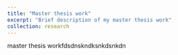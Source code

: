 ```yaml
---
title: "Master thesis work"
excerpt: "Brief description of my master thesis work"
collection: research
---
```


master thesis workfdsdnskndksnkdsnkdn

